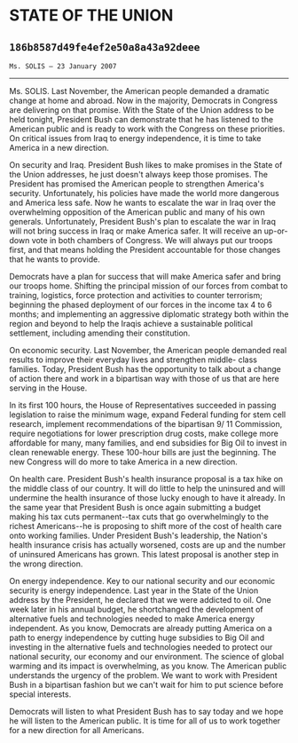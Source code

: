 # STATE OF THE UNION
## `186b8587d49fe4ef2e50a8a43a92deee`
`Ms. SOLIS — 23 January 2007`

---


Ms. SOLIS. Last November, the American people demanded a dramatic 
change at home and abroad. Now in the majority, Democrats in Congress 
are delivering on that promise. With the State of the Union address to 
be held tonight, President Bush can demonstrate that he has listened to 
the American public and is ready to work with the Congress on these 
priorities. On critical issues from Iraq to energy independence, it is 
time to take America in a new direction.

On security and Iraq. President Bush likes to make promises in the 
State of the Union addresses, he just doesn't always keep those 
promises. The President has promised the American people to strengthen 
America's security. Unfortunately, his policies have made the world 
more dangerous and America less safe. Now he wants to escalate the war 
in Iraq over the overwhelming opposition of the American public and 
many of his own generals. Unfortunately, President Bush's plan to 
escalate the war in Iraq will not bring success in Iraq or make America 
safer. It will receive an up-or-down vote in both chambers of Congress. 
We will always put our troops first, and that means holding the 
President accountable for those changes that he wants to provide.

Democrats have a plan for success that will make America safer and 
bring our troops home. Shifting the principal mission of our forces 
from combat to training, logistics, force protection and activities to 
counter terrorism; beginning the phased deployment of our forces in the 
income tax 4 to 6 months; and implementing an aggressive diplomatic 
strategy both within the region and beyond to help the Iraqis achieve a 
sustainable political settlement, including amending their 
constitution.

On economic security. Last November, the American people demanded 
real results to improve their everyday lives and strengthen middle-
class families. Today, President Bush has the opportunity to talk about 
a change of action there and work in a bipartisan way with those of us 
that are here serving in the House.

In its first 100 hours, the House of Representatives succeeded in 
passing legislation to raise the minimum wage, expand Federal funding 
for stem cell research, implement recommendations of the bipartisan 9/
11 Commission, require negotiations for lower prescription drug costs, 
make college more affordable for many, many families, and end subsidies 
for Big Oil to invest in clean renewable energy. These 100-hour bills 
are just the beginning. The new Congress will do more to take America 
in a new direction.

On health care. President Bush's health insurance proposal is a tax 
hike on the middle class of our country. It will do little to help the 
uninsured and will undermine the health insurance of those lucky enough 
to have it already. In the same year that President Bush is once again 
submitting a budget making his tax cuts permanent--tax cuts that go 
overwhelmingly to the richest Americans--he is proposing to shift more 
of the cost of health care onto working families. Under President 
Bush's leadership, the Nation's health insurance crisis has actually 
worsened, costs are up and the number of uninsured Americans has grown. 
This latest proposal is another step in the wrong direction.

On energy independence. Key to our national security and our economic 
security is energy independence. Last year in the State of the Union 
address by the President, he declared that we were addicted to oil. One 
week later in his annual budget, he shortchanged the development of 
alternative fuels and technologies needed to make America energy 
independent. As you know, Democrats are already putting America on a 
path to energy independence by cutting huge subsidies to Big Oil and 
investing in the alternative fuels and technologies needed to protect 
our national security, our economy and our environment. The science of 
global warming and its impact is overwhelming, as you know. The 
American public understands the urgency of the problem. We want to work 
with President Bush in a bipartisan fashion but we can't wait for him 
to put science before special interests.

Democrats will listen to what President Bush has to say today and we 
hope he will listen to the American public. It is time for all of us to 
work together for a new direction for all Americans.
